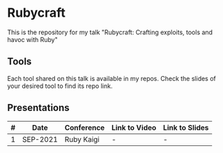# Rubycraft

This is the repository for my talk "Rubycraft: Crafting exploits, tools and havoc with Ruby"

## Tools

Each tool shared on this talk is available in my repos. Check the slides of your desired tool to find its repo link.

## Presentations
|#| Date | Conference |  Link to Video | Link to Slides |
|---|---|---|---|---|
|1|SEP-2021|Ruby Kaigi| - | - |
